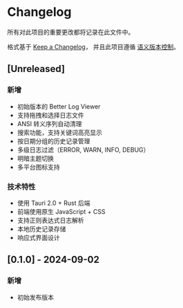 # Changelog

所有对此项目的重要更改都将记录在此文件中。

格式基于 [Keep a Changelog](https://keepachangelog.com/zh-CN/1.0.0/)，
并且此项目遵循 [语义版本控制](https://semver.org/spec/v2.0.0.html)。

## [Unreleased]

### 新增
- 初始版本的 Better Log Viewer
- 支持拖拽和选择日志文件
- ANSI 转义序列自动清理
- 搜索功能，支持关键词高亮显示
- 按日期分组的历史记录管理
- 多级日志过滤（ERROR, WARN, INFO, DEBUG）
- 明暗主题切换
- 多平台图标支持

### 技术特性
- 使用 Tauri 2.0 + Rust 后端
- 前端使用原生 JavaScript + CSS
- 支持正则表达式日志解析
- 本地历史记录存储
- 响应式界面设计

## [0.1.0] - 2024-09-02

### 新增
- 初始发布版本